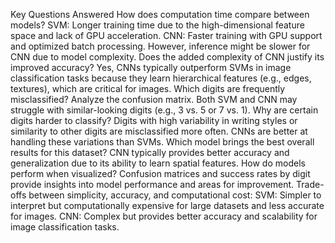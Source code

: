 Key Questions Answered
How does computation time compare between models?
SVM: Longer training time due to the high-dimensional feature space and lack of GPU acceleration.
CNN: Faster training with GPU support and optimized batch processing. However, inference might be slower for CNN due to model complexity.
Does the added complexity of CNN justify its improved accuracy?
Yes, CNNs typically outperform SVMs in image classification tasks because they learn hierarchical features (e.g., edges, textures), which are critical for images.
Which digits are frequently misclassified?
Analyze the confusion matrix. Both SVM and CNN may struggle with similar-looking digits (e.g., 3 vs. 5 or 7 vs. 1).
Why are certain digits harder to classify?
Digits with high variability in writing styles or similarity to other digits are misclassified more often. CNNs are better at handling these variations than SVMs.
Which model brings the best overall results for this dataset?
CNN typically provides better accuracy and generalization due to its ability to learn spatial features.
How do models perform when visualized?
Confusion matrices and success rates by digit provide insights into model performance and areas for improvement.
Trade-offs between simplicity, accuracy, and computational cost:
SVM: Simpler to interpret but computationally expensive for large datasets and less accurate for images.
CNN: Complex but provides better accuracy and scalability for image classification tasks.

